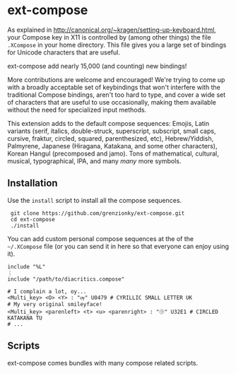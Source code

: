 ext-compose
=========

As explained in <http://canonical.org/~kragen/setting-up-keyboard.html>, your Compose key in X11 is controlled by (among other things) the file `.XCompose` in your home directory.  This file gives you a large set of bindings for Unicode characters that are useful.

ext-compose add nearly 15,000 (and counting) new bindings!

More contributions are welcome and encouraged! We're trying to come up with a broadly acceptable set of keybindings that won't interfere with the traditional Compose bindings, aren't too hard to type, and cover a wide set of characters that are useful to use occasionally, making them available without the need for specialized input methods.

This extension adds to the default compose sequences: Emojis, Latin variants (serif, italics, double-struck, superscript, subscript, small caps, cursive, fraktur, circled, squared, parenthesized, etc), Hebrew/Yiddish, Palmyrene, Japanese (Hiragana, Katakana, and some other characters), Korean Hangul (precomposed and jamo). Tons of mathematical, cultural, musical, typographical, IPA, and many *many* more symbols.


Installation
------------


Use the `install` script to install all the compose sequences.

	 git clone https://github.com/grenzionky/ext-compose.git
	 cd ext-compose
	 ./install

You can add custom personal compose sequences at the of the `~/.XCompose` file (or you can send it in here so that everyone can enjoy using it).

	include "%L"
	⋮
	include "/path/to/diacritics.compose"
	
	# I complain a lot, oy...
	<Multi_key> <O> <Y>	: "ѹ" U0479	# CYRILLIC SMALL LETTER UK
	# My very original smileyface!
	<Multi_key> <parenleft> <t> <u> <parenright> : "㋡" U32E1 # CIRCLED KATAKANA TU
	# ...


Scripts
-------

ext-compose comes bundles with many compose related scripts.
